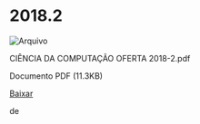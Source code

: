 


2018.2
======









![Arquivo](%2b%2bplone%2b%2bufalprofile/imgs/file-icon.png)

 CIÊNCIA DA COMPUTAÇÃO OFERTA 2018-2.pdf  

 Documento PDF
 (11.3KB)
 

[Baixar](%40%40download/file/CI%c3%8aNCIA%20DA%20COMPUTA%c3%87%c3%83O%20OFERTA%202018-2.pdf)























 de 












